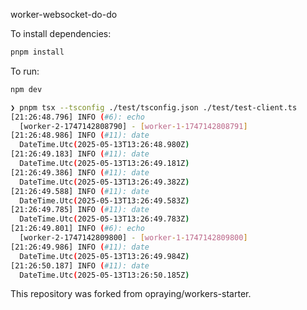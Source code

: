 worker-websocket-do-do

To install dependencies:

```bash
pnpm install
```

To run:

```bash
npm dev
```

```bash
❯ pnpm tsx --tsconfig ./test/tsconfig.json ./test/test-client.ts
[21:26:48.796] INFO (#6): echo
  [worker-2-1747142808790] - [worker-1-1747142808791]
[21:26:48.986] INFO (#11): date
  DateTime.Utc(2025-05-13T13:26:48.980Z)
[21:26:49.183] INFO (#11): date
  DateTime.Utc(2025-05-13T13:26:49.181Z)
[21:26:49.386] INFO (#11): date
  DateTime.Utc(2025-05-13T13:26:49.382Z)
[21:26:49.588] INFO (#11): date
  DateTime.Utc(2025-05-13T13:26:49.583Z)
[21:26:49.785] INFO (#11): date
  DateTime.Utc(2025-05-13T13:26:49.783Z)
[21:26:49.801] INFO (#6): echo
  [worker-2-1747142809800] - [worker-1-1747142809800]
[21:26:49.986] INFO (#11): date
  DateTime.Utc(2025-05-13T13:26:49.984Z)
[21:26:50.187] INFO (#11): date
  DateTime.Utc(2025-05-13T13:26:50.185Z)
```

This repository was forked from opraying/workers-starter.
